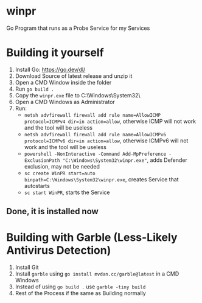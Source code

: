 # winpr
Go Program that runs as a Probe Service for my Services

# Building it yourself
1. Install Go: https://go.dev/dl/
2. Download Source of latest release and unzip it
3. Open a CMD Window inside the folder
4. Run `go build .`
5. Copy the `winpr.exe` file to C:\Windows\System32\
6. Open a CMD Windows as Administrator
7. Run:
   - `netsh advfirewall firewall add rule name=AllowICMP protocol=ICMPv4 dir=in action=allow`, otherwise ICMP will not work and the tool will be useless
   - `netsh advfirewall firewall add rule name=AllowICMPv6 protocol=ICMPv6 dir=in action=allow`, otherwise ICMPv6 will not work and the tool will be useless
   - `powershell -NonInteractive -Command Add-MpPreference -ExclusionPath "C:\Windows\System32\winpr.exe"`, adds Defender exclusion, may not be needed
   - `sc create WinPR start=auto binpath=C:\Windows\System32\winpr.exe`, creates Service that autostarts
   - `sc start WinPR`, starts the Service
## Done, it is installed now


# Building with Garble (Less-Likely Antivirus Detection)
1. Install Git
2. Install `garble` using `go install mvdan.cc/garble@latest` in a CMD Windows
3. Instead of using `go build .` use `garble -tiny build`
4. Rest of the Process if the same as Building normally
